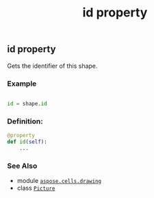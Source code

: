 ﻿---
title: id property
second_title: Aspose.Cells for Python via .NET API References
description: 
type: docs
weight: 570
url: /aspose.cells.drawing/picture/id/
is_root: false
---

## id property


Gets the identifier of this shape.

### Example 


```python

id = shape.id

```
### Definition:
```python
@property
def id(self):
    ...
```

### See Also
* module [`aspose.cells.drawing`](../../)
* class [`Picture`](/cells/python-net/aspose.cells.drawing/picture)
